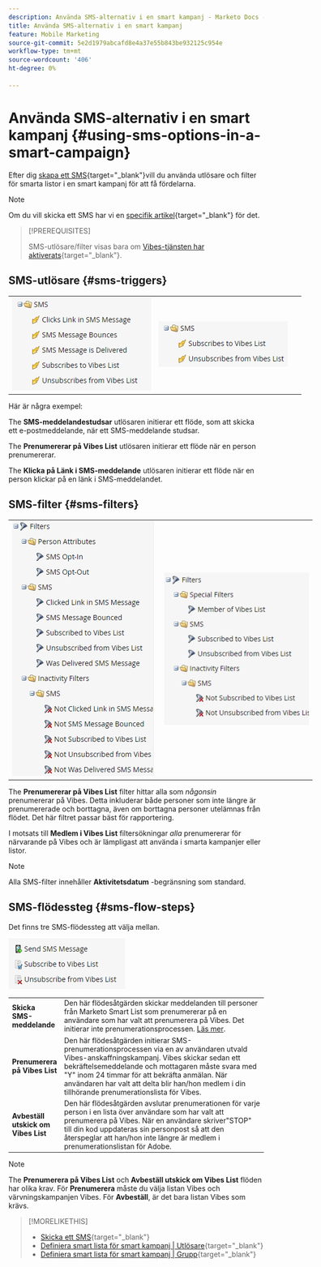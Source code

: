 ```yaml
---
description: Använda SMS-alternativ i en smart kampanj - Marketo Docs - produktdokumentation
title: Använda SMS-alternativ i en smart kampanj
feature: Mobile Marketing
source-git-commit: 5e2d1979abcafd8e4a37e55b843be932125c954e
workflow-type: tm+mt
source-wordcount: '406'
ht-degree: 0%

---
```


# Använda SMS-alternativ i en smart kampanj {#using-sms-options-in-a-smart-campaign}

Efter dig [skapa ett SMS](/help/marketo/product-docs/mobile-marketing/vibes-sms-messages/create-an-sms-message.md){target="_blank"}vill du använda utlösare och filter för smarta listor i en smart kampanj för att få fördelarna.

>[!NOTE]
>
>Om du vill skicka ett SMS har vi en [specifik artikel](/help/marketo/product-docs/mobile-marketing/vibes-sms-messages/send-an-sms-message.md){target="_blank"} för det.

>[!PREREQUISITES]
>
>SMS-utlösare/filter visas bara om [Vibes-tjänsten har aktiverats](/help/marketo/product-docs/mobile-marketing/admin/add-vibes-as-a-launchpoint-service.md){target="_blank"}.

## SMS-utlösare {#sms-triggers}

<table style="width:600px">
  <tr>
    <td style="width:50%"><img src="assets/using-sms-options-in-a-smart-campaign-1.png"></td>
    <td style="width:50%"><img src="assets/using-sms-options-in-a-smart-campaign-2.png"></td>
  </tr>
</table>

Här är några exempel:

The **SMS-meddelandestudsar** utlösaren initierar ett flöde, som att skicka ett e-postmeddelande, när ett SMS-meddelande studsar.

The **Prenumererar på Vibes List** utlösaren initierar ett flöde när en person prenumererar.

The **Klicka på Länk i SMS-meddelande** utlösaren initierar ett flöde när en person klickar på en länk i SMS-meddelandet.

## SMS-filter {#sms-filters}

<table style="width:600px">
  <tr>
    <td style="width:50%"><img src="assets/using-sms-options-in-a-smart-campaign-3.png"></td>
    <td style="width:50%"><img src="assets/using-sms-options-in-a-smart-campaign-4.png"></td>
  </tr>
</table>

The **Prenumererar på Vibes List** filter hittar alla som *någonsin* prenumererar på Vibes. Detta inkluderar både personer som inte längre är prenumererade och borttagna, även om borttagna personer utelämnas från flödet. Det här filtret passar bäst för rapportering.

I motsats till **Medlem i Vibes List** filtersökningar _alla_ prenumererar för närvarande på Vibes och är lämpligast att använda i smarta kampanjer eller listor.

>[!NOTE]
>
>Alla SMS-filter innehåller **Aktivitetsdatum** -begränsning som standard.

## SMS-flödessteg {#sms-flow-steps}

Det finns tre SMS-flödessteg att välja mellan.

![](assets/using-sms-options-in-a-smart-campaign-5.png)

<table>
<tbody>
  <tr>
    <td style="width:20%"><b>Skicka SMS-meddelande</b></td>
    <td>Den här flödesåtgärden skickar meddelanden till personer från Marketo Smart List som prenumererar på en användare som har valt att prenumerera på Vibes. Det initierar inte prenumerationsprocessen. <a href="/help/marketo/product-docs/mobile-marketing/vibes-sms-messages/send-an-sms-message.md">Läs mer</a>.</td>
  </tr>

<tr>
    <td style="width:20%"><b>Prenumerera på Vibes List</b></td>
    <td>Den här flödesåtgärden initierar SMS-prenumerationsprocessen via en av användaren utvald Vibes-anskaffningskampanj. Vibes skickar sedan ett bekräftelsemeddelande och mottagaren måste svara med "Y" inom 24 timmar för att bekräfta anmälan. När användaren har valt att delta blir han/hon medlem i din tillhörande prenumerationslista för Vibes.</td>
  </tr>
  <tr>
    <td style="width:20%"><b>Avbeställ utskick om Vibes List</b></td>
    <td>Den här flödesåtgärden avslutar prenumerationen för varje person i en lista över användare som har valt att prenumerera på Vibes. När en användare skriver"STOP" till din kod uppdateras sin personpost så att den återspeglar att han/hon inte längre är medlem i prenumerationslistan för Adobe.</td>
  </tr>
  </tbody>
</table>

>[!NOTE]
>
>The **Prenumerera på Vibes List** och **Avbeställ utskick om Vibes List** flöden har olika krav. För **Prenumerera** måste du välja listan Vibes och värvningskampanjen Vibes. För **Avbeställ**, är det bara listan Vibes som krävs.

>[!MORELIKETHIS]
>
>* [Skicka ett SMS](/help/marketo/product-docs/mobile-marketing/vibes-sms-messages/send-an-sms-message.md){target="_blank"}
>* [Definiera smart lista för smart kampanj | Utlösare](/help/marketo/product-docs/core-marketo-concepts/smart-campaigns/creating-a-smart-campaign/define-smart-list-for-smart-campaign-trigger.md){target="_blank"}
>* [Definiera smart lista för smart kampanj | Grupp](/help/marketo/product-docs/core-marketo-concepts/smart-campaigns/creating-a-smart-campaign/define-smart-list-for-smart-campaign-batch.md){target="_blank"}
